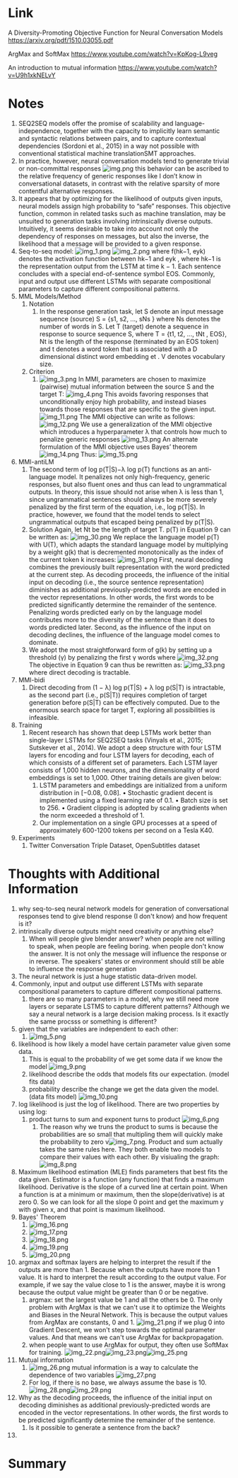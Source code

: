 Link
===============
<p>

A Diversity-Promoting Objective Function for Neural Conversation Models
https://arxiv.org/pdf/1510.03055.pdf

ArgMax and SoftMax
https://www.youtube.com/watch?v=KpKog-L9veg

An introduction to mutual information
https://www.youtube.com/watch?v=U9h1xkNELvY

</p>


Notes
===============

1. SEQ2SEQ models offer the promise of scalability and language-independence, together with the capacity to implicitly
   learn semantic and syntactic relations between pairs, and to capture contextual dependencies (Sordoni et al., 2015)
   in a way not possible with conventional statistical machine translationSMT approaches.
2. In practice, however, neural conversation models tend to generate trivial or non-committal responses
   ![img.png](img.png)
   this behavior can be ascribed to the relative frequency of generic responses like I don’t know in conversational
   datasets, in contrast with the relative sparsity of more contentful alternative responses.
3. It appears that by optimizing for the likelihood of outputs given inputs, neural models assign high probability to
   “safe” responses. This objective function, common in related tasks such as machine translation, may be unsuited to
   generation tasks involving intrinsically diverse outputs. Intuitively, it seems desirable to take into account not
   only the dependency of responses on messages, but also the inverse, the likelihood that a message will be provided to
   a given response.
4. Seq-to-seq model:
   ![img_1.png](img_1.png)
   ![img_2.png](img_2.png)
   where f(hk−1, eyk) denotes the activation function between hk−1 and eyk , where hk−1 is the representation output
   from the LSTM at time k − 1. Each sentence concludes with a special end-of-sentence symbol EOS. Commonly, input and
   output use different LSTMs with separate compositional parameters to capture different compositional patterns.
5. MML Models/Method
    1. Notation
        1. In the response generation task, let S denote an input message sequence (source) S = {s1, s2, ..., sNs }
           where Ns denotes the number of words in S. Let T (target) denote a sequence in response to source sequence S,
           where T = {t1, t2, ..., tNt , EOS}, Nt is the length of the response (terminated by an EOS token) and t
           denotes a word token that is associated with a D dimensional distinct word embedding et . V denotes
           vocabulary size.
    2. Criterion
        1. ![img_3.png](img_3.png)
           In MMI, parameters are chosen to maximize (pairwise) mutual information between the source S and the target
           T: ![img_4.png](img_4.png) This avoids favoring responses that unconditionally enjoy high probability, and
           instead biases towards those responses that are specific to the given input.
           ![img_11.png](img_11.png)
           The MMI objective can write as follows:
           ![img_12.png](img_12.png)
           We use a generalization of the MMI objective which introduces a hyperparameter λ that controls how much to
           penalize generic responses
           ![img_13.png](img_13.png)
           An alternate formulation of the MMI objective uses Bayes’ theorem
           ![img_14.png](img_14.png)
           Thus:
           ![img_15.png](img_15.png)
6. MMI-antiLM
    1. The second term of log p(T|S)−λ log p(T) functions as an anti-language model. It penalizes not only
       high-frequency, generic responses, but also fluent ones and thus can lead to ungrammatical outputs. In theory,
       this issue should not arise when λ is less than 1, since ungrammatical sentences should always be more severely
       penalized by the first term of the equation, i.e., log p(T|S). In practice, however, we found that the model
       tends to select ungrammatical outputs that escaped being penalized by p(T|S).
    2. Solution Again, let Nt be the length of target T. p(T) in Equation 9 can be written as:
       ![img_30.png](img_30.png)
       We replace the language model p(T) with U(T), which adapts the standard language model by multiplying by a weight
       g(k) that is decremented monotonically as the index of the current token k increases:
       ![img_31.png](img_31.png)
       First, neural decoding combines the previously built representation with the word predicted at the current step.
       As decoding proceeds, the influence of the initial input on decoding (i.e., the source sentence representation)
       diminishes as additional previously-predicted words are encoded in the vector representations. In other words,
       the first words to be predicted significantly determine the remainder of the sentence. Penalizing words predicted
       early on by the language model contributes more to the diversity of the sentence than it does to words predicted
       later. Second, as the influence of the input on decoding declines, the influence of the language model comes to
       dominate.
    3. We adopt the most straightforward form of g(k) by setting up a threshold (γ) by penalizing the first γ words
       where ![img_32.png](img_32.png) The objective in Equation 9 can thus be rewritten as: ![img_33.png](img_33.png)
       where direct decoding is tractable.
7. MMI-bidi
    1. Direct decoding from (1 − λ) log p(T|S) + λ log p(S|T) is intractable, as the second part (i.e., p(S|T)) requires
       completion of target generation before p(S|T) can be effectively computed. Due to the enormous search space for
       target T, exploring all possibilities is infeasible.
8. Training
    1. Recent research has shown that deep LSTMs work better than single-layer LSTMs for SEQ2SEQ tasks
       (Vinyals et al., 2015; Sutskever et al., 2014). We adopt a deep structure with four LSTM layers for encoding and
       four LSTM layers for decoding, each of which consists of a different set of parameters. Each LSTM layer consists
       of 1,000 hidden neurons, and the dimensionality of word embeddings is set to 1,000. Other training details are
       given below:
        1. LSTM parameters and embeddings are initialized from a uniform distribution in [−0.08, 0.08]. • Stochastic
           gradient decent is implemented using a fixed learning rate of 0.1. • Batch size is set to 256. • Gradient
           clipping is adopted by scaling gradients when the norm exceeded a threshold of 1.
        2. Our implementation on a single GPU processes at a speed of approximately 600-1200 tokens per second on a
           Tesla K40.
9. Experiments
   1. Twitter Conversation Triple Dataset, OpenSubtitles dataset

Thoughts with Additional Information
===============

1. why seq-to-seq neural network models for generation of conversational responses tend to give blend response (I don't
   know) and how frequent is it?
2. intrinsically diverse outputs might need creativity or anything else?
    1. When will people give blender answer? when people are not willing to speak, when people are feeling boring. when
       people don't know the answer. It is not only the message will influence the response or in reverse. The speakers'
       states or environment should still be able to influence the response generation
3. The neural network is just a huge statistic data-driven model.
4. Commonly, input and output use different LSTMs with separate compositional parameters to capture different
   compositional patterns.
    1. there are so many parameters in a model, why we still need more layers or separate LSTMS to capture different
       patterns? Although we say a neural network is a large decision making process. Is it exactly the same procsss or
       something is different?
5. given that the variables are independent to each other:
    1. ![img_5.png](img_5.png)
6. likelihood is how likely a model have certain parameter value given some data.
    1. This is equal to the probability of we get some data if we know the model  ![img_9.png](img_9.png)
    2. likelihood describe the odds that models fits our expectation. (model fits data)
    3. probability describe the change we get the data given the model. (data fits model)
       ![img_10.png](img_10.png)
7. log likelihood is just the log of likelihood. There are two properties by using log:
    1. product turns to sum and exponent turns to product ![img_6.png](img_6.png)
        1. The reason why we truns the product to sums is because the probabilities are so small that multipling them
           will quickly make the probability to zero v![img_7.png](img_7.png). Product and sum actually takes the same
           rules here. They both enable two models to compare their values with each other. By visiualing the graph:
           ![img_8.png](img_8.png)
8. Maximum likelihood estimation (MLE) finds parameters that best fits the data given. Estimator is a function (any
   function) that finds a maximum likelihood. Derivative is the slope of a curved line at certain point. When a function
   is at a minimum or maximum, then the slope(derivative) is at zero 0. So we can look for all the slope 0 point and get
   the maximum y with given x, and that point is maximum likelihood.
9. Bayes' Theorem
    1. ![img_16.png](img_16.png)
    2. ![img_17.png](img_17.png)
    3. ![img_18.png](img_18.png)
    4. ![img_19.png](img_19.png)
    5. ![img_20.png](img_20.png)
10. argmax and softmax layers are helping to interpret the result if the outputs are more than 1. Because when the
    outputs have more than 1 value. It is hard to interpret the result according to the output value. For example, if we
    say the value close to 1 is the answer, maybe it is wrong because the output value might be greater than 0 or be
    negative.
    1. argmax: set the largest value be 1 and all the others be 0. The only problem with ArgMax is that we can't use it
       to optimize the Weights and Biases in the Neural Network. This is because the output values from ArgMax are
       constants, 0 and 1.
       ![img_21.png](img_21.png)
       if we plug 0 into Gradient Descent, we won't step towards the optimal parameter values. And that means we can't
       use ArgMax for backpropagation.
    2. when people want to use ArgMax for output, they often use SoftMax for training.
       ![img_22.png](img_22.png)![img_23.png](img_23.png)![img_25.png](img_25.png)
11. Mutual information
    1. ![img_26.png](img_26.png)
       mutual information is a way to calculate the dependence of two variables
       ![img_27.png](img_27.png)
    2. For log, if there is no base, we always assume the base is 10.
       ![img_28.png](img_28.png)![img_29.png](img_29.png)
12. Why as the decoding proceeds, the influence of the initial input on decoding diminishes as additional
    previously-predicted words are encoded in the vector representations. In other words, the first words to be
    predicted significantly determine the remainder of the sentence.
    1. Is it possible to generate a sentence from the back?
13.

Summary
===============